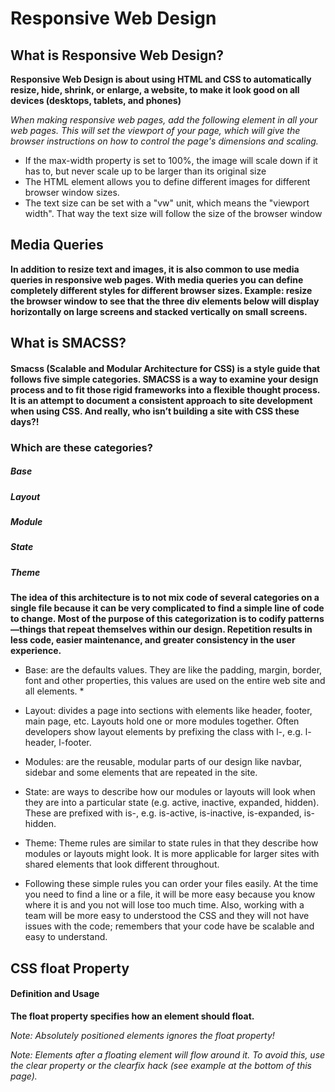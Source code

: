 # Responsive Web Design

## What is Responsive Web Design?
**Responsive Web Design is about using HTML and CSS to automatically resize,
hide, shrink, or enlarge, a website, to make it look good on all devices (desktops, tablets, and phones)**

*When making responsive web pages, add the following <meta> element in all your web pages.
<meta name="viewport" content="width=device-width, initial-scale=1.0">
  This will set the viewport of your page, which will give the browser instructions on how to control the page's dimensions and scaling.*

* If the max-width property is set to 100%, the image will scale down if it has to, but never scale up to be larger than its original size
* The HTML <picture> element allows you to define different images for different browser window sizes.
* The text size can be set with a "vw" unit, which means the "viewport width".
That way the text size will follow the size of the browser window


## Media Queries

**In addition to resize text and images, it is also common to use media queries in responsive web pages.
With media queries you can define completely different styles for different browser sizes.
Example: resize the browser window to see that the three div elements below will display horizontally 
on large screens and stacked vertically on small screens.**

## What is SMACSS?
#### Smacss (Scalable and Modular Architecture for CSS) is a style guide that follows five simple categories. SMACSS is a way to examine your design process and to fit those rigid frameworks into a flexible thought process. It is an attempt to document a consistent approach to site development when using CSS. And really, who isn’t building a site with CSS these days?!

### Which are these categories?

##### Base
##### Layout
##### Module
##### State
##### Theme

**The idea of this architecture is to not mix code of several categories on a single file because it can be very complicated to find a simple line of code to change. Most of the purpose of this categorization is to codify patterns —things 
that repeat themselves within our design. Repetition results in less code, easier maintenance, and greater consistency in the user experience.**

* Base: are the defaults values. They are like the padding, margin, border, font and other properties, this values are used on the entire web site and all elements. *

* Layout: divides a page into sections with elements like header, footer, main page, etc. Layouts hold one or more modules together. Often developers show layout elements by prefixing the class with l-, e.g. l-header, l-footer. 

* Modules: are the reusable, modular parts of our design like navbar, sidebar and some elements that are repeated in the site. 

* State: are ways to describe how our modules or layouts will look when they are into a particular state (e.g. active, inactive, expanded, hidden). These are prefixed with is-, e.g. is-active, is-inactive, is-expanded, is-hidden. 

* Theme: Theme rules are similar to state rules in that they describe how modules or layouts might look. It is more applicable for larger sites with shared elements that look different throughout. 

* Following these simple rules you can order your files easily. At the time you need to find a line or a file, it will be more easy because you know where it is and you not will lose too much time. Also, working
with a team will be more easy to understood the CSS and they will not have issues with the code; remembers that your code have be scalable and easy to understand. 


## CSS float Property

#### Definition and Usage
**The float property specifies how an element should float.**

*Note: Absolutely positioned elements ignores the float property!*

*Note: Elements after a floating element will flow around it. To avoid this, use the clear property or the clearfix hack (see example at the bottom of this page).*


